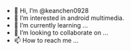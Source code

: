 - 👋 Hi, I’m @keanchen0928
- 👀 I’m interested in android  multimedia.
- 🌱 I’m currently learning ...
- 💞️ I’m looking to collaborate on ...
- 📫 How to reach me ...

<!---
keanchen0928/keanchen0928 is a ✨ special ✨ repository because its `README.md` (this file) appears on your GitHub profile.
You can click the Preview link to take a look at your changes.
--->
